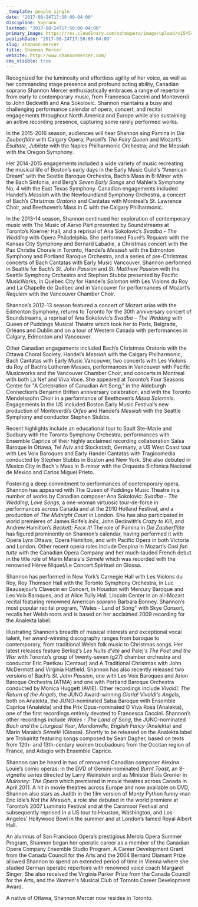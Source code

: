 ```yaml
---
_template: people_single
date: "2017-08-24T17:58:00-04:00"
discipline: Soprano
lastmod: "2017-08-24T17:58:00-04:00"
primary_image: https://res.cloudinary.com/schmopera/image/upload/v1545409169/media/webhook-uploads/1503611608748/shannon%20mercer%20edited.jpg.jpg
publishDate: "2017-08-24T17:58:00-04:00"
slug: shannon-mercer
title: Shannon Mercer
website: http://www.shannonmercer.com/
cms_visible: true
---
```


Recognized for the luminosity and effortless agility of her voice, as well as her commanding stage presence and profound acting ability, Canadian soprano Shannon Mercer enthusiastically embraces a range of repertoire from early to contemporary music, from Francesca Caccini and Monteverdi to John Beckwith and Ana Sokolovic. Shannon maintains a busy and challenging performance calendar of opera, concert, and recital engagements throughout North America and Europe while also sustaining an active recording presence, capturing some rarely performed works.

In the 2015-2016 season, audiences will hear Shannon sing Pamina in *Die Zauberflöte* with Calgary Opera; Purcell’s *The Fairy Queen* and Mozart’s *Esultate, Jubilate* with the Naples Philharmonic Orchestra; and the Messiah with the Oregon Symphony.

Her 2014-2015 engagements included a wide variety of music recreating the musical life of Boston’s early days in the Early Music Guild’s “American Dream” with the Seattle Baroque Orchestra, Bach’s Mass in B-Minor with the Bach Sinfonia, and Berg’s *Seven Early Songs* and Mahler’s Symphony No. 4 with the East Texas Symphony. Canadian engagements included Handel’s *Messiah* with the Newfoundland Symphony Orchestra, a concert of Bach’s *Christmas Oratorio* and Cantatas with Montreal’s St. Lawrence Choir, and Beethoven’s Mass in C with the Calgary Philharmonic.

In the 2013-14 season, Shannon continued her exploration of contemporary music with The Music of Aarvo Pärt presented by Soundstreams at Toronto’s Koerner Hall, and a reprisal of Ana Sokolovic’s *Svadba - The Wedding* with Opera Philadelphia. She performed Fauré’s *Requiem* with the Kansas City Symphony and Bernard Labadie, a Christmas concert with the Pax Christie Chorale in Toronto, Handel’s *Messiah* with the Edmonton Symphony and Portland Baroque Orchestra, and a series of pre-Christmas concerts of Bach Cantatas with Early Music Vancouver. Shannon performed in Seattle for Bach’s *St. John Passion* and *St. Matthew Passion* with the Seattle Symphony Orchestra and Stephen Stubbs presented by Pacific MusicWorks, in Québec City for Handel’s *Solomon* with Les Violons du Roy and La Chapelle de Québec and in Vancouver for performances of Mozart’s *Requiem* with the Vancouver Chamber Choir.

Shannon’s 2012-13 season featured a concert of Mozart arias with the Edmonton Symphony, returns to Toronto for the 30th anniversary concert of Soundstreams, a reprisal of Ana Sokolovic’s *Svadba – The Wedding* with Queen of Puddings Musical Theatre which took her to Paris, Belgrade, Orléans and Dublin and on a tour of Western Canada with performances in Calgary, Edmonton and Vancouver.

Other Canadian engagements included Bach’s Christmas Oratorio with the Ottawa Choral Society, Handel’s *Messiah* with the Calgary Philharmonic, Bach Cantatas with Early Music Vancouver, two concerts with Les Violons du Roy of Bach’s Lutheran Masses, performances in Vancouver with Pacific Musicworks and the Vancouver Chamber Choir, and concerts in Montreal with both La Nef and Viva Voce. She appeared at Toronto’s Four Seasons Centre for "A Celebration of Canadian Art Song," in the Aldeburgh Connection’s Benjamin Britten anniversary celebration, and with the Toronto Mendelssohn Choir in a performance of Beethoven’s *Missa Solemnis*. Engagements in the US included Boston Early Music Festival’s new production of Monteverdi’s *Orfeo* and Handel’s *Messiah* with the Seattle Symphony and conductor Stephen Stubbs.

Recent highlights include an educational tour to Sault Ste-Marie and Sudbury with the Toronto Symphony Orchestra, performances with Ensemble Caprice of their highly acclaimed recording collaboration Salsa Baroque in Ottawa, Tel Aviv and Stockstadt, Germany, a US West Coast tour with Les Voix Baroques and Early Handel Cantatas with Tragicomedia conducted by Stephen Stubbs in Boston and New York. She also debuted in Mexico City in Bach's Mass in B-minor with the Orquesta Sinfónica Nacional de Mexico and Carlos Miguel Prieto.

Fostering a deep commitment to performances of contemporary opera, Shannon has appeared with The Queen of Puddings Music Theatre in a number of works by Canadian composer Ana Sokolovic: *Svadba - The Wedding*, *Love Songs*, a one-woman virtuosic tour-de-force in performances across Canada and at the 2010 Holland Festival, and a production of *The Midnight Court* in London. She has also participated in world premieres of James Rolfe’s *Inês*, John Beckwith’s *Crazy to Kill*, and Andrew Hamilton’s *Beckett: Feck It!* The role of Pamina in *Die Zauberflöte* has figured prominently on Shannon’s calendar, having performed it with Opera Lyra Ottawa, Opera Hamilton, and with Pacific Opera in both Victoria and London. Other recent opera roles include Despina in Mozart’s *Così fan tutte* with the Canadian Opera Company and her much-lauded French debut in the title role of Marin Marais's *Sémélé* which was recorded with the renowned Hérve Niquet/Le Concert Spirituel on Glossa.

Shannon has performed in New York’s Carnegie Hall with Les Violons du Roy, Roy Thomson Hall with the Toronto Symphony Orchestra, in Luc Beausejour’s Clavecin en Concert, in Houston with Mercury Baroque and Les Voix Baroques, and at Alice Tully Hall, Lincoln Center in an all-Mozart recital featuring renowned American soprano Barbara Bonney. Shannon’s most popular recital program, "Wales - Land of Song" with Skye Consort, recalls her Welsh roots and is based on her acclaimed 2009 recording for the Analekta label.

Illustrating Shannon’s breadth of musical interests and exceptional vocal talent, her award-winning discography ranges from baroque to contemporary, from traditional Welsh folk music to Christmas songs. Her latest releases feature Berlioz’s *Les Nuits d'été* and Palej's *The Poet and the War* with Toronto’s group of twenty-seven (g27) chamber orchestra and conductor Eric Paetkau (Centaur) and A Traditional Christmas with John McDermott and Virginia Hatfield. Shannon has also recently released two versions of Bach’s *St. John Passion*, one with Les Voix Baroques and Arion Baroque Orchestra (ATMA) and one with Portland Baroque Orchestra conducted by Monica Huggett (AVIE). Other recordings include *Vivaldi: The Return of the Angels*, the JUNO Award-winning *Gloria! Vivaldi's Angels*, both on Analekta, the JUNO-nominated Salsa Baroque with Ensemble Caprice (Analekta) and the Prix Opus-nominated O Viva Rosa (Analekta), one of the first recordings entirely devoted to Francesca Caccini. Shannon’s other recordings include *Wales - The Land of Song*, the JUNO-nominated *Bach and the Liturgical Year*, *Mondonville, English Fancy* (Analekta) and Marin Marais’s *Sémélé* (Glossa). Shortly to be released on the Analekta label are Trobairitz featuring songs composed by Sean Dagher, based on texts from 12th- and 13th-century women troubadours from the Occitan region of France, and Adagio with Ensemble Caprice.

Shannon can be heard in two of renowned Canadian composer Alexina Louie’s comic operas: in the DVD of Gemini-nominated *Burnt Toast*, an 8-vignette series directed by Larry Weinstein and as Minister Blais Grenier in *Mulroney: The Opera* which premiered in movie theatres across Canada in April 2011. A hit in movie theatres across Europe and now available on DVD, Shannon also stars as Judith in the film version of Monty Python funny-man Eric Idle’s *Not the Messiah*, a role she debuted in the world premiere at Toronto’s 2007 Luminato Festival and at the Caramoor Festival and subsequently reprised in a US tour to Houston, Washington, and Los Angeles’ Hollywood Bowl in the summer and at London’s famed Royal Albert Hall.

An alumnus of San Francisco Opera’s prestigious Merola Opera Summer Program, Shannon began her operatic career as a member of the Canadian Opera Company Ensemble Studio Program. A Career Development Grant from the Canada Council for the Arts and the 2004 Bernard Diamant Prize allowed Shannon to spend an extended period of time in Vienna where she studied German operatic repertoire with renowned voice coach Margaret Singer. She also received the Virginia Parker Prize from the Canada Council for the Arts, and the Women's Musical Club of Toronto Career Development Award.

A native of Ottawa, Shannon Mercer now resides in Toronto.
